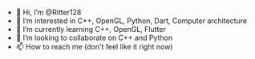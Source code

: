 - 👋 Hi, I’m @Ritter128
- 👀 I’m interested in C++, OpenGL, Python, Dart, Computer architecture
- 🌱 I’m currently learning C++, OpenGL, Flutter
- 💞️ I’m looking to collaborate on C++ and Python
- 📫 How to reach me (don't feel like it right now)

<!---
Ritter128/Ritter128 is a ✨ special ✨ repository because its `README.md` (this file) appears on your GitHub profile.
You can click the Preview link to take a look at your changes.
--->
